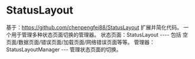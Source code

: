 # StatusLayout
基于：https://github.com/chenpengfei88/StatusLayout 扩展并简化代码。
一个用于管理多种状态页面切换的管理器。
状态页面：StatusLayout ---- 包括 空页面/数据页面/错误页面/加载页面/网络错误页面等等。
管理器：StatusLayoutManager --- 管理状态页面的切换。
